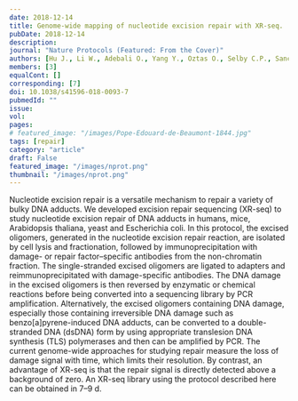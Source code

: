 ```yaml
---
date: 2018-12-14
title: Genome-wide mapping of nucleotide excision repair with XR-seq.
pubDate: 2018-12-14
description: 
journal: "Nature Protocols (Featured: From the Cover)"
authors: [Hu J., Li W., Adebali O., Yang Y., Oztas O., Selby C.P., Sancar A.]
members: [3]
equalCont: []
corresponding: [7]
doi: 10.1038/s41596-018-0093-7
pubmedId: ""
issue: 
vol: 
pages: 
# featured_image: "/images/Pope-Edouard-de-Beaumont-1844.jpg"
tags: [repair]
category: "article"
draft: False
featured_image: "/images/nprot.png"
thumbnail: "/images/nprot.png"
---
```



Nucleotide excision repair is a versatile mechanism to repair a variety of bulky DNA adducts. We developed excision repair sequencing (XR-seq) to study nucleotide excision repair of DNA adducts in humans, mice, Arabidopsis thaliana, yeast and Escherichia coli. In this protocol, the excised oligomers, generated in the nucleotide excision repair reaction, are isolated by cell lysis and fractionation, followed by immunoprecipitation with damage- or repair factor–specific antibodies from the non-chromatin fraction. The single-stranded excised oligomers are ligated to adapters and reimmunoprecipitated with damage-specific antibodies. The DNA damage in the excised oligomers is then reversed by enzymatic or chemical reactions before being converted into a sequencing library by PCR amplification. Alternatively, the excised oligomers containing DNA damage, especially those containing irreversible DNA damage such as benzo[a]pyrene-induced DNA adducts, can be converted to a double-stranded DNA (dsDNA) form by using appropriate translesion DNA synthesis (TLS) polymerases and then can be amplified by PCR. The current genome-wide approaches for studying repair measure the loss of damage signal with time, which limits their resolution. By contrast, an advantage of XR-seq is that the repair signal is directly detected above a background of zero. An XR-seq library using the protocol described here can be obtained in 7–9 d.